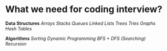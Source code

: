 # What we need for coding interview?
**Data Structures**
*Arrays*
*Stacks*
*Queues*
*Linked Lists*
*Trees*
*Tries*
*Graphs*
*Hash Tables*

**Algorithms**
*Sorting*
*Dynamic Programming*
*BFS + DFS (Searching)*
*Recursion*